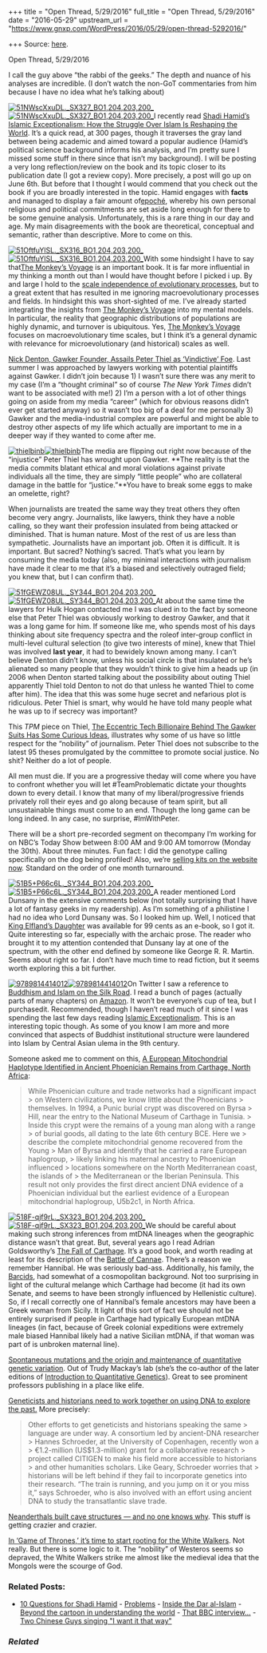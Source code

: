 +++
title = "Open Thread, 5/29/2016"
full_title = "Open Thread, 5/29/2016"
date = "2016-05-29"
upstream_url = "https://www.gnxp.com/WordPress/2016/05/29/open-thread-5292016/"

+++
Source: [here](https://www.gnxp.com/WordPress/2016/05/29/open-thread-5292016/).

Open Thread, 5/29/2016

I call the guy above “the rabbi of the geeks.” The depth and nuance of his analyses are incredible. (I don’t watch the non-GoT commentaries from him because I have no idea what he’s talking about)

[![51NWscXxuDL.\_SX327_BO1,204,203,200\_](https://i0.wp.com/www.unz.com/wp-content/uploads/2016/05/51NWscXxuDL._SX327_BO1204203200_-197x300.jpg?resize=197%2C300)![51NWscXxuDL.\_SX327_BO1,204,203,200\_](https://i0.wp.com/www.unz.com/wp-content/uploads/2016/05/51NWscXxuDL._SX327_BO1204203200_-197x300.jpg?resize=197%2C300)](https://www.amazon.com/Islamic-Exceptionalism-Struggle-Islam-Reshaping-ebook/dp/B0176XHHTA?ie=UTF8&redirect=true&tag=geneexpressio-20)I recently read [Shadi Hamid’s](https://twitter.com/shadihamid) [Islamic Exceptionalism: How the Struggle Over Islam Is Reshaping the World](https://www.amazon.com/Islamic-Exceptionalism-Struggle-Islam-Reshaping-ebook/dp/B0176XHHTA?ie=UTF8&redirect=true&tag=geneexpressio-20). It’s a quick read, at 300 pages, though it traverses the gray land between being academic and aimed toward a popular audience (Hamid’s political science background informs his analysis, and I’m pretty sure I missed some stuff in there since that isn’t my background). I will be posting a very long reflection/review on the book and its topic closer to its publication date (I got a review copy). More precisely, a post will go up on June 6th. But before that I thought I would commend that you check out the book if you are broadly interested in the topic. Hamid engages with **facts** and managed to display a fair amount of[epoché](https://en.wikipedia.org/wiki/Epoch%C3%A9), whereby his own personal religious and political commitments are set aside long enough for there to be some genuine analysis. Unfortunately, this is a rare thing in our day and age. My main disagreements with the book are theoretical, conceptual and semantic, rather than descriptive. More to come on this.

[![51OftfuYlSL.\_SX316_BO1,204,203,200\_](https://i0.wp.com/www.unz.com/wp-content/uploads/2016/05/51OftfuYlSL._SX316_BO1204203200_1-191x300.jpg?resize=191%2C300)![51OftfuYlSL.\_SX316_BO1,204,203,200\_](https://i0.wp.com/www.unz.com/wp-content/uploads/2016/05/51OftfuYlSL._SX316_BO1204203200_1-191x300.jpg?resize=191%2C300)](https://www.amazon.com/exec/obidos/ASIN/0465020518//geneexpressio-20)With some hindsight I have to say that[The Monkey’s Voyage](https://www.amazon.com/exec/obidos/ASIN/0465020518//geneexpressio-20) is an important book. It is far more influential in my thinking a month out than I would have thought before I picked i up. By and large I hold to the [scale independence of evolutionary processes](http://www.ncbi.nlm.nih.gov/pubmed/11258392), but to a great extent that has resulted in me ignoring macroevolutionary processes and fields. In hindsight this was short-sighted of me. I’ve already started integrating the insights from [The Monkey’s Voyage](https://www.amazon.com/exec/obidos/ASIN/0465020518//geneexpressio-20) into my mental models. In particular, the reality that geographic distributions of populations are highly dynamic, and turnover is ubiquitous. Yes, [The Monkey’s Voyage](https://www.amazon.com/exec/obidos/ASIN/0465020518//geneexpressio-20) focuses on macroevolutionary time scales, but I think it’s a general dynamic with relevance for microevolutionary (and historical) scales as well.

[Nick Denton, Gawker Founder, Assails Peter Thiel as ‘Vindictive’ Foe](http://www.nytimes.com/2016/05/27/business/dealbook/gawker-sale-peter-thiel.html). Last summer I was approached by lawyers working with potential plaintiffs against Gawker. I didn’t join because 1) I wasn’t sure there was any merit to my case (I’m a “thought criminal” so of course *The New York Times* didn’t want to be associated with me!) 2) I’m a person with a lot of other things going on aside from my media “career” (which for obvious reasons didn’t ever get started anyway) so it wasn’t too big of a deal for me personally 3) Gawker and the media-industrial complex are powerful and might be able to destroy other aspects of my life which actually are important to me in a deeper way if they wanted to come after me.

[![thielbinb](https://i0.wp.com/www.unz.com/wp-content/uploads/2016/05/thielbinb-188x300.jpg?resize=188%2C300)![thielbinb](https://i0.wp.com/www.unz.com/wp-content/uploads/2016/05/thielbinb-188x300.jpg?resize=188%2C300)](https://www.amazon.com/exec/obidos/ASIN/0804139296//geneexpressio-20)The media are flipping out right now because of the “injustice” Peter Thiel has wrought upon Gawker. **The reality is that the media commits blatant ethical and moral violations against private individuals all the time, they are simply “little people” who are collateral damage in the battle for “justice.”**You have to break some eggs to make an omelette, right?

When journalists are treated the same way they treat others they often become very angry. Journalists, like lawyers, think they have a noble calling, so they want their profession insulated from being attacked or diminished. That is human nature. Most of the rest of us are less than sympathetic. Journalists have an important job. Often it is difficult. It is important. But sacred? Nothing’s sacred. That’s what you learn by consuming the media today (also, my minimal interactions with journalism have made it clear to me that it’s a biased and selectively outraged field; you knew that, but I can confirm that).

[![51fGEWZ08UL.\_SY344_BO1,204,203,200\_](https://i0.wp.com/www.unz.com/wp-content/uploads/2016/05/51fGEWZ08UL._SY344_BO1204203200_-195x300.jpg?resize=195%2C300)![51fGEWZ08UL.\_SY344_BO1,204,203,200\_](https://i0.wp.com/www.unz.com/wp-content/uploads/2016/05/51fGEWZ08UL._SY344_BO1204203200_-195x300.jpg?resize=195%2C300)](https://www.amazon.com/exec/obidos/ASIN/0945999429//geneexpressio-20)At about the same time the lawyers for Hulk Hogan contacted me I was clued in to the fact by someone else that Peter Thiel was obviously working to destroy Gawker, and that it was a long game for him. If someone like me, who spends most of his days thinking about site frequency spectra and the roleof inter-group conflict in multi-level cultural selection (to give two interests of mine), knew that Thiel was involved **last year**, it had to bewidely known among many. I can’t believe Denton didn’t know, unless his social circle is that insulated or he’s alienated so many people that they wouldn’t think to give him a heads up (in 2006 when Denton started talking about the possibility about outing Thiel apparently Thiel told Denton to not do that unless he wanted Thiel to come after him). The idea that this was some huge secret and nefarious plot is ridiculous. Peter Thiel is smart, why would he have told many people what he was up to if secrecy was important?

This *TPM* piece on Thiel, [The Eccentric Tech Billionaire Behind The Gawker Suits Has Some Curious Ideas](http://talkingpointsmemo.com/news/meet-peter-thiel-gawker-suits), illustrates why some of us have so little respect for the “nobility” of journalism. Peter Thiel does not subscribe to the latest 95 theses promulgated by the committee to promote social justice. No shit? Neither do a lot of people.

All men must die. If you are a progressive theday will come where you have to confront whether you will let \#TeamProblematic dictate your thoughts down to every detail. I know that many of my liberal/progressive friends privately roll their eyes and go along because of team spirit, but all unsustainable things must come to an end. Though the long game can be long indeed. In any case, no surprise, \#ImWithPeter.

There will be a short pre-recorded segment on thecompany I’m working for on NBC’s Today Show between 8:00 AM and 9:00 AM tomorrow (Monday the 30th). About three minutes. Fun fact: I did the genotype calling specifically on the dog being profiled! Also, we’re [selling kits on the website now](https://embarkvet.com/). Standard on the order of one month turnaround.

[![51B5+P66c6L.\_SY344_BO1,204,203,200\_](https://i0.wp.com/www.unz.com/wp-content/uploads/2016/05/51B5+P66c6L._SY344_BO1204203200_-191x300.jpg?resize=191%2C300)![51B5+P66c6L.\_SY344_BO1,204,203,200\_](https://i0.wp.com/www.unz.com/wp-content/uploads/2016/05/51B5+P66c6L._SY344_BO1204203200_-191x300.jpg?resize=191%2C300)](https://www.amazon.com/exec/obidos/ASIN/B000OJPNWM//geneexpressio-20)A reader mentioned Lord Dunsany in the extensive comments below (not totally surprising that I have a lot of fantasy geeks in my readership). As I’m something of a philistine I had no idea who Lord Dunsany was. So I looked him up. Well, I noticed that [King Elfland’s Daughter](https://www.amazon.com/exec/obidos/ASIN/B000OJPNWM//geneexpressio-20) was available for 99 cents as an e-book, so I got it. Quite interesting so far, especially with the archaic prose. The reader who brought it to my attention contended that Dunsany lay at one of the spectrum, with the other end defined by someone like George R. R. Martin. Seems about right so far. I don’t have much time to read fiction, but it seems worth exploring this a bit further.

[![9789814414012](https://i0.wp.com/www.unz.com/wp-content/uploads/2016/05/9789814414012-198x300.jpg?resize=198%2C300)![9789814414012](https://i0.wp.com/www.unz.com/wp-content/uploads/2016/05/9789814414012-198x300.jpg?resize=198%2C300)](https://www.amazon.com/exec/obidos/ASIN/0812222598//geneexpressio-20)On Twitter I saw a reference to [Buddhism and Islam on the Silk Road](https://www.amazon.com/exec/obidos/ASIN/0812222598//geneexpressio-20). I read a bunch of pages (actually parts of many chapters) on [Amazon](https://www.amazon.com/exec/obidos/ASIN/0812222598//geneexpressio-20). It won’t be everyone’s cup of tea, but I purchasedit. Recommended, though I haven’t read much of it since I was spending the last few days reading [Islamic Exceptionalism](https://www.amazon.com/Islamic-Exceptionalism-Struggle-Islam-Reshaping-ebook/dp/B0176XHHTA?ie=UTF8&redirect=true&tag=geneexpressio-20). This is an interesting topic though. As some of you know I am more and more convinced that aspects of Buddhist institutional structure were laundered into Islam by Central Asian ulema in the 9th century.

Someone asked me to comment on this, [A European Mitochondrial Haplotype Identified in Ancient Phoenician Remains from Carthage, North Africa](http://journals.plos.org/plosone/article?id=10.1371%2Fjournal.pone.0155046):

> While Phoenician culture and trade networks had a significant impact > on Western civilizations, we know little about the Phoenicians > themselves. In 1994, a Punic burial crypt was discovered on Byrsa > Hill, near the entry to the National Museum of Carthage in Tunisia. > Inside this crypt were the remains of a young man along with a range > of burial goods, all dating to the late 6th century BCE. Here we > describe the complete mitochondrial genome recovered from the Young > Man of Byrsa and identify that he carried a rare European haplogroup, > likely linking his maternal ancestry to Phoenician influenced > locations somewhere on the North Mediterranean coast, the islands of > the Mediterranean or the Iberian Peninsula. This result not only provides the first direct ancient DNA evidence of a Phoenician individual but the earliest evidence of a European mitochondrial haplogroup, U5b2c1, in North Africa.

[![518F-qjf9rL.\_SX323_BO1,204,203,200\_](https://i0.wp.com/www.unz.com/wp-content/uploads/2016/05/518F-qjf9rL._SX323_BO1204203200_-195x300.jpg?resize=195%2C300)![518F-qjf9rL.\_SX323_BO1,204,203,200\_](https://i0.wp.com/www.unz.com/wp-content/uploads/2016/05/518F-qjf9rL._SX323_BO1204203200_-195x300.jpg?resize=195%2C300)](https://www.amazon.com/exec/obidos/ASIN/0304366420/geneexpressio-20)We should be careful about making such strong inferences from mtDNA lineages when the geographic distance wasn’t that great. But, several years ago I read Adrian Goldsworthy’s [The Fall of Carthage](https://www.amazon.com/exec/obidos/ASIN/0304366420/geneexpressio-20). It’s a good book, and worth reading at least for its description of the [Battle of Cannae](https://en.wikipedia.org/wiki/Battle_of_Cannae). There’s a reason we remember Hannibal. He was seriously bad-ass. Additionally, his family, the [Barcids](https://en.wikipedia.org/wiki/Barcids), had somewhat of a cosmopolitan background. Not too surprising in light of the cultural melange which Carthage had become (it had its own Senate, and seems to have been strongly influenced by Hellenistic culture). So, if I recall correctly one of Hannibal’s female ancestors may have been a Greek woman from Sicily. It light of this sort of fact we should not be entirely surprised if people in Carthage had typically European mtDNA lineages (in fact, because of Greek colonial expeditions were extremely male biased Hannibal likely had a native Sicilian mtDNA, if that woman was part of is unbroken maternal line).

[Spontaneous mutations and the origin and maintenance of quantitative genetic variation](https://elifesciences.org/content/5/e14625). Out of Trudy Mackay’s lab (she’s the co-author of the later editions of [Introduction to Quantitative Genetics](https://www.amazon.com/exec/obidos/ASIN/0582243025/geneexpressio-20)). Great to see prominent professors publishing in a place like elife.

[Geneticists and historians need to work together on using DNA to explore the past.](http://www.nature.com/news/source-material-1.19962) More precisely:

> Other efforts to get geneticists and historians speaking the same > language are under way. A consortium led by ancient-DNA researcher > Hannes Schroeder, at the University of Copenhagen, recently won a > €1.2-million (US\$1.3-million) grant for a collaborative research > project called CITIGEN to make his field more accessible to historians > and other humanities scholars. Like Geary, Schroeder worries that > historians will be left behind if they fail to incorporate genetics into their research. “The train is running, and you jump on it or you miss it,” says Schroeder, who is also involved with an effort using ancient DNA to study the transatlantic slave trade.

[Neanderthals built cave structures — and no one knows why](http://www.nature.com/news/neanderthals-built-cave-structures-and-no-one-knows-why-1.19975). This stuff is getting crazier and crazier.

[In ‘Game of Thrones,’ it’s time to start rooting for the White Walkers](https://www.washingtonpost.com/news/act-four/wp/2016/05/26/in-game-of-thrones-its-time-to-start-rooting-for-the-white-walkers/?postshare=1241464407496089&tid=ss_tw). Not really. But there is some logic to it. The “nobility” of Westeros seems so depraved, the White Walkers strike me almost like the medieval idea that the Mongols were the scourge of God.

### Related Posts:

- [10 Questions for Shadi
  Hamid](https://www.gnxp.com/WordPress/2017/02/16/10-questions-for-shadi-hamid/) - [Problems](https://www.gnxp.com/WordPress/2014/08/06/problems/) - [Inside the Dar
  al-Islam](https://www.gnxp.com/WordPress/2014/08/08/inside-the-dar-al-islam/) - [Beyond the cartoon in understanding the
  world](https://www.gnxp.com/WordPress/2014/11/14/beyond-the-cartoon-in-understanding-the-world/) - [That BBC
  interview...](https://www.gnxp.com/WordPress/2006/05/18/that-bbc-interview/) - [Two Chinese Guys singing "I want it that
  way"](https://www.gnxp.com/WordPress/2005/10/30/two-chinese-guys-singing-i-want-it-that-way/)

### *Related*

[](https://www.addtoany.com/add_to/facebook?linkurl=https%3A%2F%2Fwww.gnxp.com%2FWordPress%2F2016%2F05%2F29%2Fopen-thread-5292016%2F&linkname=Open%20Thread%2C%205%2F29%2F2016 "Facebook")[](https://www.addtoany.com/add_to/twitter?linkurl=https%3A%2F%2Fwww.gnxp.com%2FWordPress%2F2016%2F05%2F29%2Fopen-thread-5292016%2F&linkname=Open%20Thread%2C%205%2F29%2F2016 "Twitter")[](https://www.addtoany.com/add_to/email?linkurl=https%3A%2F%2Fwww.gnxp.com%2FWordPress%2F2016%2F05%2F29%2Fopen-thread-5292016%2F&linkname=Open%20Thread%2C%205%2F29%2F2016 "Email")[](https://www.addtoany.com/share)
